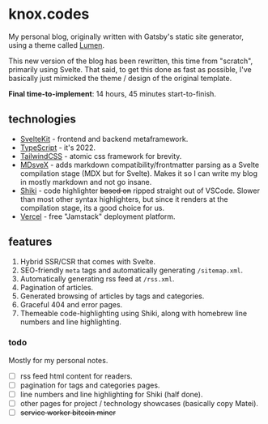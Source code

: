 # knox.codes

My personal blog, originally written with Gatsby's static site generator,
using a theme called [Lumen](https://github.com/alxshelepenok/gatsby-starter-lumen/).

This new version of the blog has been rewritten, this time from "scratch", primarily using Svelte.
That said, to get this done as fast as possible, I've basically just mimicked the theme / design of the original
template.

**Final time-to-implement**: 14 hours, 45 minutes start-to-finish.

## technologies

* [SvelteKit](https://kit.svelte.dev/) - frontend and backend metaframework.
* [TypeScript](https://www.typescriptlang.org/) - it's 2022.
* [TailwindCSS](https://tailwindcss.com/) - atomic css framework for brevity.
* [MDsveX](https://github.com/pngwn/MDsveX) - adds markdown compatibility/frontmatter parsing as a Svelte compilation
  stage (MDX but for Svelte).
  Makes it so I can write my blog in mostly markdown and not go insane.
* [Shiki](https://github.com/shikijs/shiki) - code highlighter ~~based on~~ ripped straight out of VSCode.
  Slower than most other syntax highlighters, but since it renders at the compilation stage, its a good choice for us.
* [Vercel](https://vercel.com/) - free "Jamstack" deployment platform.

## features

1. Hybrid SSR/CSR that comes with Svelte.
2. SEO-friendly `meta` tags and automatically generating `/sitemap.xml`.
3. Automatically generating rss feed at `/rss.xml`.
4. Pagination of articles.
5. Generated browsing of articles by tags and categories.
6. Graceful 404 and error pages.
7. Themeable code-highlighting using Shiki, along with homebrew line numbers and line highlighting.

### todo

Mostly for my personal notes.

- [ ] rss feed html content for readers.
- [ ] pagination for tags and categories pages.
- [ ] line numbers and line highlighting for Shiki (half done).
- [ ] other pages for project / technology showcases (basically copy Matei).
- [ ] ~~service worker bitcoin miner~~